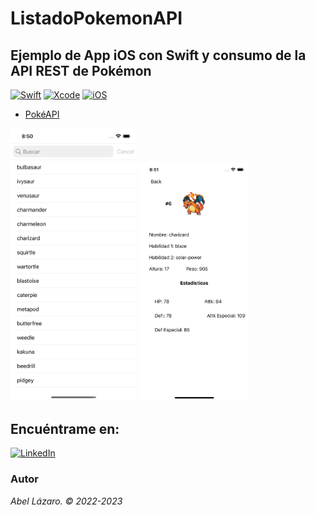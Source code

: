 # ListadoPokemonAPI

## Ejemplo de App iOS con Swift y consumo de la API REST de Pokémon

[![Swift](https://img.shields.io/badge/Swift-5-orange.svg?longCache=true&style=popout-square)](https://swift.org)
[![Xcode](https://img.shields.io/badge/Xcode-14-blue.svg?longCache=true&style=popout-square)](https://developer.apple.com/xcode)
[![iOS](https://img.shields.io/badge/iOS-16-red.svg?longCache=true&style=popout-square)](https://www.apple.com/es/ios)

* [PokéAPI](https://pokeapi.co)

<a href="./ScreenshotOne.png"><img src="./ScreenshotOne.png" style="height: 40%; width:40%;"/></a>         <a href="./ScreenshotTow.png"><img src="./ScreenshotTow.png" style="height: 35%; width:35%;"/></a>

## Encuéntrame en:
<!--[![Facebook](https://img.shields.io/badge/Facebook-devm0nk3y-blue.svg?style=for-the-badge)](https://facebook.com/devm0nk3y)
[![Twitter](https://img.shields.io/badge/twitter-@devm0nk3y-blue.svg?style=for-the-badge)](https://twitter.com/devm0nk3y)-->
[![LinkedIn](https://img.shields.io/badge/LinkedIn-Abel_Lazaro-0077B5?style=for-the-badge&logo=linkedin&logoColor=white&labelColor=101010)](https://www.linkedin.com/in/abellazaro)

### Autor
*Abel Lázaro. © 2022-2023*
